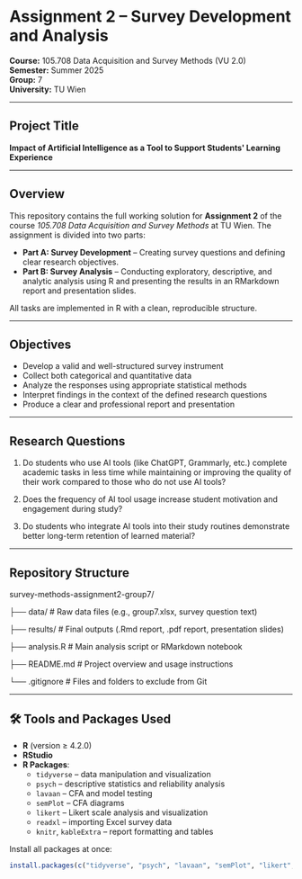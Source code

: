 # Assignment 2 – Survey Development and Analysis  
**Course:** 105.708 Data Acquisition and Survey Methods (VU 2.0)  
**Semester:** Summer 2025  
**Group:** 7  
**University:** TU Wien  

---

##  Project Title  
**Impact of Artificial Intelligence as a Tool to Support Students' Learning Experience**

---

##  Overview  

This repository contains the full working solution for **Assignment 2** of the course *105.708 Data Acquisition and Survey Methods* at TU Wien. The assignment is divided into two parts:

- **Part A: Survey Development** – Creating survey questions and defining clear research objectives.
- **Part B: Survey Analysis** – Conducting exploratory, descriptive, and analytic analysis using R and presenting the results in an RMarkdown report and presentation slides.

All tasks are implemented in R with a clean, reproducible structure.

---

##  Objectives  

- Develop a valid and well-structured survey instrument  
- Collect both categorical and quantitative data  
- Analyze the responses using appropriate statistical methods  
- Interpret findings in the context of the defined research questions  
- Produce a clear and professional report and presentation

---

##  Research Questions  

1. Do students who use AI tools (like ChatGPT, Grammarly, etc.) complete academic tasks in less time while maintaining or improving the quality of their work compared to those who do not use AI tools?

2. Does the frequency of AI tool usage increase student motivation and engagement during study?

3. Do students who integrate AI tools into their study routines demonstrate better long-term retention of learned material?

---

##  Repository Structure

survey-methods-assignment2-group7/

├── data/ # Raw data files (e.g., group7.xlsx, survey question text)

├── results/ # Final outputs (.Rmd report, .pdf report, presentation slides)

├── analysis.R # Main analysis script or RMarkdown notebook

├── README.md # Project overview and usage instructions

└── .gitignore # Files and folders to exclude from Git


---

## 🛠 Tools and Packages Used  

- **R** (version ≥ 4.2.0)
- **RStudio**
- **R Packages**:
  - `tidyverse` – data manipulation and visualization  
  - `psych` – descriptive statistics and reliability analysis  
  - `lavaan` – CFA and model testing  
  - `semPlot` – CFA diagrams  
  - `likert` – Likert scale analysis and visualization  
  - `readxl` – importing Excel survey data  
  - `knitr`, `kableExtra` – report formatting and tables

Install all packages at once:
```r
install.packages(c("tidyverse", "psych", "lavaan", "semPlot", "likert", "readxl", "knitr", "kableExtra"))

